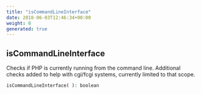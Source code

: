 ```yaml
---
title: "isCommandLineInterface"
date: 2018-06-03T12:46:34+00:00
weight: 0
generated: true
---
```


## isCommandLineInterface

Checks if PHP is currently running from the command line. Additional checks added to help with cgi/fcgi systems, currently limited to that scope.

```php
isCommandLineInterface( ): boolean
```






